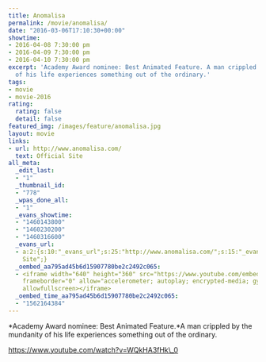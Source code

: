 ```yaml
---
title: Anomalisa
permalink: /movie/anomalisa/
date: "2016-03-06T17:10:30+00:00"
showtime:
- 2016-04-08 7:30:00 pm
- 2016-04-09 7:30:00 pm
- 2016-04-10 7:30:00 pm
excerpt: 'Academy Award nominee: Best Animated Feature. A man crippled by the mundanity
  of his life experiences something out of the ordinary.'
tags:
- movie
- movie-2016
rating:
  rating: false
  detail: false
featured_img: /images/feature/anomalisa.jpg
layout: movie
links:
- url: http://www.anomalisa.com/
  text: Official Site
all_meta:
  _edit_last:
  - "1"
  _thumbnail_id:
  - "778"
  _wpas_done_all:
  - "1"
  _evans_showtime:
  - "1460143800"
  - "1460230200"
  - "1460316600"
  _evans_url:
  - a:2:{s:10:"_evans_url";s:25:"http://www.anomalisa.com/";s:15:"_evans_url_name";s:13:"Official
    Site";}
  _oembed_aa795ad45b6d15907780be2c2492c065:
  - <iframe width="640" height="360" src="https://www.youtube.com/embed/WQkHA3fHk_0?feature=oembed"
    frameborder="0" allow="accelerometer; autoplay; encrypted-media; gyroscope; picture-in-picture"
    allowfullscreen></iframe>
  _oembed_time_aa795ad45b6d15907780be2c2492c065:
  - "1562164384"
---
```


*Academy Award nominee: Best Animated Feature.*A man crippled by the mundanity of his life experiences something out of the ordinary.

https://www.youtube.com/watch?v=WQkHA3fHk\_0